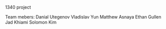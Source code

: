 1340 project

Team mebers: 
Danial Utegenov
Vladislav Yun
Matthew Asnaya
Ethan Gullen
Jad Khiami
Solomon Kim
